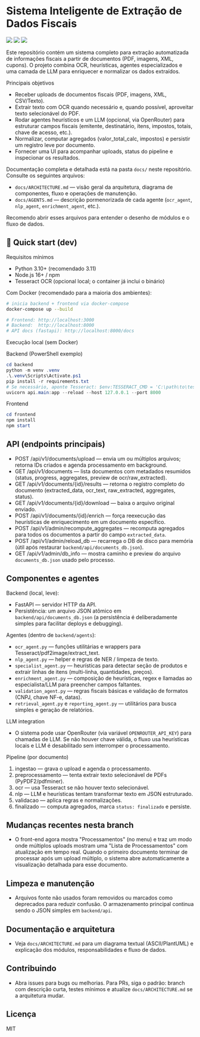 # Sistema Inteligente de Extração de Dados Fiscais

![](https://img.shields.io/badge/version-1.0.0-blue.svg)
![](https://img.shields.io/badge/python-3.11-blue.svg)
![](https://img.shields.io/badge/react-18-blue.svg)

Este repositório contém um sistema completo para extração automatizada de informações fiscais a partir de documentos (PDF, imagens, XML, cupons). O projeto combina OCR, heurísticas, agentes especializados e uma camada de LLM para enriquecer e normalizar os dados extraídos.

Principais objetivos
- Receber uploads de documentos fiscais (PDF, imagens, XML, CSV/Texto).
- Extrair texto com OCR quando necessário e, quando possível, aproveitar texto selecionável do PDF.
- Rodar agentes heurísticos e um LLM (opcional, via OpenRouter) para estruturar campos fiscais (emitente, destinatário, itens, impostos, totais, chave de acesso, etc.).
- Normalizar, computar agregados (valor_total_calc, impostos) e persistir um registro leve por documento.
- Fornecer uma UI para acompanhar uploads, status do pipeline e inspecionar os resultados.

Documentação completa e detalhada está na pasta `docs/` neste repositório. Consulte os seguintes arquivos:

- `docs/ARCHITECTURE.md` — visão geral da arquitetura, diagrama de componentes, fluxo e operações de manutenção.
- `docs/AGENTS.md` — descrição pormenorizada de cada agente (`ocr_agent`, `nlp_agent`, `enrichment_agent`, etc.).

Recomendo abrir esses arquivos para entender o desenho de módulos e o fluxo de dados.

## 🚀 Quick start (dev)

Requisitos mínimos
- Python 3.10+ (recomendado 3.11)
- Node.js 16+ / npm
- Tesseract OCR (opcional local; o container já inclui o binário)

Com Docker (recomendado para a maioria dos ambientes):

```bash
# inicia backend + frontend via docker-compose
docker-compose up --build

# Frontend: http://localhost:3000
# Backend:  http://localhost:8000
# API docs (fastapi): http://localhost:8000/docs
```

Execução local (sem Docker)

Backend (PowerShell exemplo)

```powershell
cd backend
python -m venv .venv
.\.venv\Scripts\Activate.ps1
pip install -r requirements.txt
# Se necessário, aponte Tesseract: $env:TESSERACT_CMD = 'C:\path\to\tesseract.exe'
uvicorn api.main:app --reload --host 127.0.0.1 --port 8000
```

Frontend

```powershell
cd frontend
npm install
npm start
```

## API (endpoints principais)
- POST /api/v1/documents/upload — envia um ou múltiplos arquivos; retorna IDs criados e agenda processamento em background.
- GET /api/v1/documents — lista documentos com metadados resumidos (status, progress, aggregates, preview de ocr/raw_extracted).
- GET /api/v1/documents/{id}/results — retorna o registro completo do documento (extracted_data, ocr_text, raw_extracted, aggregates, status).
- GET /api/v1/documents/{id}/download — baixa o arquivo original enviado.
- POST /api/v1/documents/{id}/enrich — força reexecução das heurísticas de enriquecimento em um documento específico.
- POST /api/v1/admin/recompute_aggregates — recomputa agregados para todos os documentos a partir do campo `extracted_data`.
- POST /api/v1/admin/reload_db — recarrega o DB de disco para memória (útil após restaurar `backend/api/documents_db.json`).
- GET /api/v1/admin/db_info — mostra caminho e preview do arquivo `documents_db.json` usado pelo processo.

## Componentes e agentes

Backend (local, leve):
- FastAPI — servidor HTTP da API.
- Persistência: um arquivo JSON atômico em `backend/api/documents_db.json` (a persistência é deliberadamente simples para facilitar deploys e debugging).

Agentes (dentro de `backend/agents`):
- `ocr_agent.py` — funções utilitárias e wrappers para Tesseract/pdf2image/extract_text.
- `nlp_agent.py` — helper e regras de NER / limpeza de texto.
- `specialist_agent.py` — heurísticas para detectar seção de produtos e extrair linhas de itens (multi-linha, quantidades, preços).
- `enrichment_agent.py` — composição de heurísticas, regex e llamadas ao especialista/LLM para preencher campos faltantes.
- `validation_agent.py` — regras fiscais básicas e validação de formatos (CNPJ, chave NF-e, datas).
- `retrieval_agent.py` e `reporting_agent.py` — utilitários para busca simples e geração de relatórios.

LLM integration
- O sistema pode usar OpenRouter (via variável `OPENROUTER_API_KEY`) para chamadas de LLM. Se não houver chave válida, o fluxo usa heurísticas locais e LLM é desabilitado sem interromper o processamento.

Pipeline (por documento)
1. ingestao — grava o upload e agenda o processamento.
2. preprocessamento — tenta extrair texto selecionável de PDFs (PyPDF2/pdfminer).
3. ocr — usa Tesseract se não houver texto selecionável.
4. nlp — LLM e heurísticas tentam transformar texto em JSON estruturado.
5. validacao — aplica regras e normalizações.
6. finalizado — computa agregados, marca `status: finalizado` e persiste.

## Mudanças recentes nesta branch
- O front-end agora mostra "Processamentos" (no menu) e traz um modo onde múltiplos uploads mostram uma "Lista de Processamentos" com atualização em tempo real. Quando o primeiro documento terminar de processar após um upload múltiplo, o sistema abre automaticamente a visualização detalhada para esse documento.

## Limpeza e manutenção
- Arquivos fonte não usados foram removidos ou marcados como deprecados para reduzir confusão. O armazenamento principal continua sendo o JSON simples em `backend/api`.

## Documentação e arquitetura
- Veja `docs/ARCHITECTURE.md` para um diagrama textual (ASCII/PlantUML) e explicação dos módulos, responsabilidades e fluxo de dados.

## Contribuindo
- Abra issues para bugs ou melhorias. Para PRs, siga o padrão: branch com descrição curta, testes mínimos e atualize `docs/ARCHITECTURE.md` se a arquitetura mudar.

## Licença
MIT
